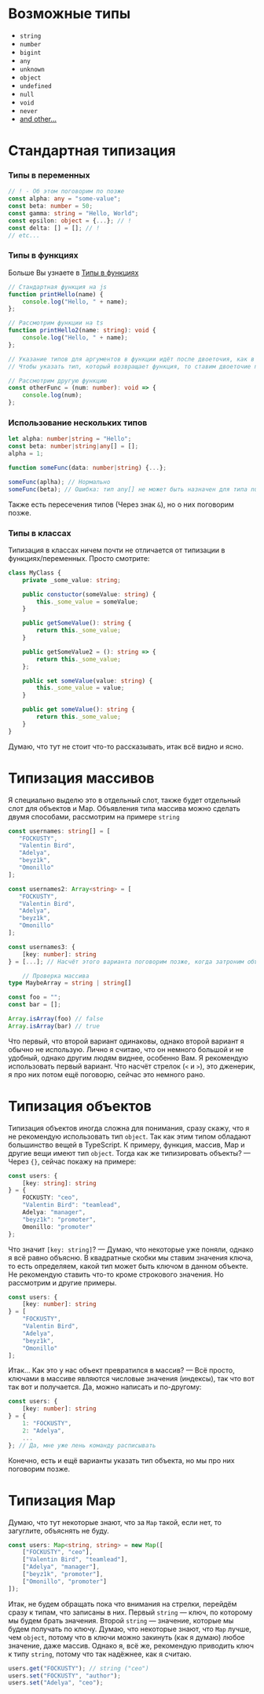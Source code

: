 # Возможные типы
- `string`
- `number`
- `bigint`
- `any`
- `unknown`
- `object`
- `undefined`
- `null`
- `void`
- `never`
- [and other...](https://www.typescriptlang.org/docs/handbook/2/basic-types.html)
# Стандартная типизация
### Типы в переменных
```ts
// ! - Об этом поговорим по позже
const alpha: any = "some-value";
const beta: number = 50;
const gamma: string = "Hello, World";
const epsilon: object = {...}; // !
const delta: [] = []; // !
// etc...
```
### Типы в функциях
Больше Вы узнаете в [Типы в функциях](./Типы%20в%20функциях.md)
```ts
// Стандартная функция на js
function printHello(name) {
	console.log("Hello, " + name);
};

// Рассмотрим функции на ts
function printHello2(name: string): void {
	console.log("Hello, " + name);
};

// Указание типов для аргументов в функции идёт после двоеточия, как в переменных.
// Чтобы указать тип, который возвращает функция, то ставим двоеточие после круглых скобок.

// Рассмотрим другую функцию
const otherFunc = (num: number): void => {
	console.log(num);
};
```
### Использование нескольких типов
```ts
let alpha: number|string = "Hello";
const beta: number|string|any[] = [];
alpha = 1;

function someFunc(data: number|string) {...};

someFunc(aplha); // Нормально
someFunc(beta); // Ошибка: тип any[] не может быть назначен для типа number; тип any[] не может быть назначен для типа string
```
Также есть пересечения типов (Через знак `&`), но о них поговорим позже.
### Типы в классах
Типизация в классах ничем почти не отличается от типизации в функциях/переменных. Просто смотрите:
```ts
class MyClass {
	private _some_value: string;

	public constuctor(someValue: string) {
		this._some_value = someValue;
	}

	public getSomeValue(): string {
		return this._some_value;
	}

	public getSomeValue2 = (): string => {
		return this._some_value;
	};

	public set someValue(value: string) {
		this._some_value = value;
	}

	public get someValue(): string {
		return this._some_value;
	}
}
```
Думаю, что тут не стоит что-то рассказывать, итак всё видно и ясно.
# Типизация массивов
Я специально выделю это в отдельный слот, также будет отдельный слот для объектов и Map.
Объявления типа массива можно сделать двумя способами, рассмотрим на примере `string`
```ts
const usernames: string[] = [
   "FOCKUSTY",
   "Valentin Bird",
   "Adelya",
   "beyz1k",
   "Omonillo"
];

const usernames2: Array<string> = [
   "FOCKUSTY",
   "Valentin Bird",
   "Adelya",
   "beyz1k",
   "Omonillo"
];

const usernames3: {
	[key: number]: string
} = [...]; // Насчёт этого варианта поговорим позже, когда затроним объекты
```
```ts
	// Проверка массива
type MaybeArray = string | string[]

const foo = "";
const bar = [];

Array.isArray(foo) // false
Array.isArray(bar) // true
```
Что первый, что второй вариант одинаковы, однако второй вариант я обычно не использую. Лично я считаю, что он немного большой и не удобный, однако другим людям виднее, особенно Вам. Я рекомендую использовать первый вариант.
Что насчёт стрелок (`<` и `>`), это дженерик, я про них потом ещё поговорю, сейчас это немного рано.
# Типизация объектов
Типизация объектов иногда сложна для понимания, сразу скажу, что я не рекомендую использовать тип `object`. Так как этим типом обладают большинство вещей в TypeScript. К примеру, функция, массив, Map и другие вещи имеют тип `object`.
Тогда как же типизировать объекты? — Через `{}`, сейчас покажу на примере:
```ts
const users: {
	[key: string]: string
} = {
	FOCKUSTY: "ceo",
	"Valentin Bird": "teamlead",
	Adelya: "manager",
	"beyz1k": "promoter",
	Omonillo: "promoter"
};
```
Что значит `[key: string]`? — Думаю, что некоторые уже поняли, однако я всё равно объясню. В квадратные скобки мы ставим значения ключа, то есть определяем, какой тип может быть ключом в данном объекте. Не рекомендую ставить что-то кроме строкового значения. Но рассмотрим и другие примеры.
```ts
const users: {
	[key: number]: string
} = [
	"FOCKUSTY",
	"Valentin Bird",
	"Adelya",
	"beyz1k",
	"Omonillo"
];
```
Итак... Как это у нас объект превратился в массив? — Всё просто, ключами в массиве являются числовые значения (индексы), так что вот так вот и получается. Да, можно написать и по-другому:
```ts
const users: {
	[key: number]: string
} = {
	1: "FOCKUSTY",
	2: "Adelya",
	...
}; // Да, мне уже лень команду расписывать
```
Конечно, есть и ещё варианты указать тип объекта, но мы про них поговорим позже.
# Типизация Map
Думаю, что тут некоторые знают, что за `Map` такой, если нет, то загуглите, объяснять не буду.
```ts
const users: Map<string, string> = new Map([
	["FOCKUSTY", "ceo"],
	["Valentin Bird", "teamlead"],
	["Adelya", "manager"],
	["beyz1k", "promoter"],
	["Omonillo", "promoter"]
]);
```
Итак, не будем обращать пока что внимания на стрелки, перейдём сразу к типам, что записаны в них.
Первый `string` — ключ, по которому мы будем брать значения.
Второй `string` — значение, которые мы будем получать по ключу.
Думаю, что некоторые знают, что `Map` лучше, чем `object`, потому что в ключи можно закинуть (как я думаю) любое значение, даже массив. Однако я, всё же, рекомендую приводить ключ к типу `string`, потому что так надёжнее, как я считаю.
```ts
users.get("FOCKUSTY"); // string ("ceo")
users.set("FOCKUSTY", "author");
users.set("Adelya", "ceo");
```